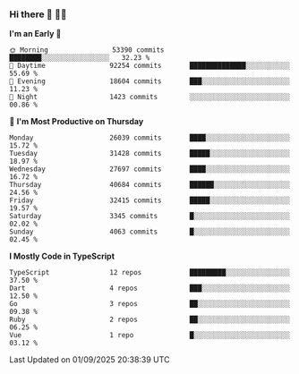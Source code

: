 ### Hi there 👋 🧑‍💻



<!--START_SECTION:waka-->
**I'm an Early 🐤** 

```text
🌞 Morning                53390 commits       ████████░░░░░░░░░░░░░░░░░   32.23 % 
🌆 Daytime                92254 commits       ██████████████░░░░░░░░░░░   55.69 % 
🌃 Evening                18604 commits       ███░░░░░░░░░░░░░░░░░░░░░░   11.23 % 
🌙 Night                  1423 commits        ░░░░░░░░░░░░░░░░░░░░░░░░░   00.86 % 
```
📅 **I'm Most Productive on Thursday** 

```text
Monday                   26039 commits       ████░░░░░░░░░░░░░░░░░░░░░   15.72 % 
Tuesday                  31428 commits       █████░░░░░░░░░░░░░░░░░░░░   18.97 % 
Wednesday                27697 commits       ████░░░░░░░░░░░░░░░░░░░░░   16.72 % 
Thursday                 40684 commits       ██████░░░░░░░░░░░░░░░░░░░   24.56 % 
Friday                   32415 commits       █████░░░░░░░░░░░░░░░░░░░░   19.57 % 
Saturday                 3345 commits        █░░░░░░░░░░░░░░░░░░░░░░░░   02.02 % 
Sunday                   4063 commits        █░░░░░░░░░░░░░░░░░░░░░░░░   02.45 % 
```


**I Mostly Code in TypeScript** 

```text
TypeScript               12 repos            █████████░░░░░░░░░░░░░░░░   37.50 % 
Dart                     4 repos             ███░░░░░░░░░░░░░░░░░░░░░░   12.50 % 
Go                       3 repos             ██░░░░░░░░░░░░░░░░░░░░░░░   09.38 % 
Ruby                     2 repos             ██░░░░░░░░░░░░░░░░░░░░░░░   06.25 % 
Vue                      1 repo              █░░░░░░░░░░░░░░░░░░░░░░░░   03.12 % 
```




 Last Updated on 01/09/2025 20:38:39 UTC
<!--END_SECTION:waka-->


